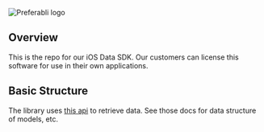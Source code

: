 ![Preferabli logo](https://s3.amazonaws.com/winering-production/d28520ba508d1031df8e5458fd6bc224)

## Overview

This is the repo for our iOS Data SDK. Our customers can license this software for use in their own applications.

## Basic Structure

The library uses [this api](https://github.com/winering/platform-api) to retrieve data. See those docs for data structure of models, etc.
